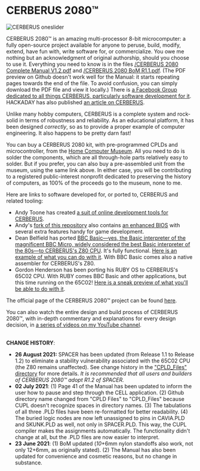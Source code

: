 # CERBERUS 2080™

![CERBERUS oneslider](https://user-images.githubusercontent.com/69539226/116828792-43c4fe00-aba1-11eb-82e9-53359ee5c066.png)

CERBERUS 2080™ is an amazing multi-processor 8-bit microcomputer: a fully open-source project available for anyone to peruse, build, modify, extend, have fun with, write software for, or commercialize. You owe me nothing but an acknowledgment of original authorship, should you choose to use it.
Everything you need to know is in the files <a href="https://github.com/TheByteAttic/CERBERUS2080/blob/main/CERBERUS%202080%20Complete%20Manual%20V1.2.pdf">/CERBERUS 2080 Complete Manual V1.2.pdf</a> and <a href="https://github.com/TheByteAttic/CERBERUS2080/blob/main/CERBERUS%202080%20BoM%20R1.1.pdf">/CERBERUS 2080 BoM R1.1.pdf</a>. (The PDF preview on Github doesn't work well for the Manual: it starts repeating pages towards the end of the file. To avoid confusion, you can simply download the PDF file and view it locally.) There is <a href="https://www.facebook.com/groups/cerberus2080">a Facebook Group dedicated to all things CERBERUS, particularly software development for it</a>. HACKADAY has also published <a href="https://hackaday.com/2021/06/08/cerberus-2080-three-headed-retro-computing-project/">an article on CERBERUS</a>.

Unlike many hobby computers, CERBERUS is a complete system and rock-solid in terms of robustness and reliability. As an educational platform, it has been designed <i>correctly</i>, so as to provide a proper example of computer engineering. It also happens to be pretty darn fast!

You can buy a CERBERUS 2080 kit, with pre-programmed CPLDs and microcontroller, from the <a href="https://www.homecomputermuseum.nl/en/winkel/producten/#!/Cerberus-2080/p/377348409/">Home Computer Museum</a>. All you need to do is solder the components, which are all through-hole parts relatively easy to solder. But if you prefer, you can also buy a pre-assembled unit from the museum, using the same link above. In either case, you will be contributing to a registered public-interest nonprofit dedicated to preserving the history of computers, as 100% of the proceeds go to the museum, none to me.

Here are links to software developed for, or ported to, CERBERUS and related tooling:
<ul>
  <li>Andy Toone has created <a href="https://feertech.com/legion/cerberus.html">a suit of online development tools for CERBERUS</a>.</li>
  <li>Andy's <a href="https://github.com/atoone/CERBERUS2080">fork of this repository</a> also contains <a href="https://github.com/atoone/CERBERUS2080/tree/main/CAT">an enhanced BIOS</a> with several extra features handy for game development.</li>
  <li>Dean Belfield has ported <a href="https://github.com/breakintoprogram/cerberus-bbc-basic">BBC Basic—yes, the Basic interpreter of the magnificent BBC Micro, widely considered the best Basic interpreter of the 80s—to CERBERUS's Z80 CPU</a>. It's fully functional. <a href="https://twitter.com/BreakIntoProg/status/1425071012656435206">Here is an example of what you can do with it</a>. With BBC Basic comes also a native assembler for CERBERUS's Z80.</li>
  <li>Gordon Henderson has been porting his RUBY OS to CERBERUS's 65C02 CPU. With RUBY comes BBC Basic and other applications, but this time running on the 65C02! <a href="https://youtu.be/UjTiY4Wek9s">Here is a sneak preview of what you'll be able to do with it</a>.</li>
</ul>

The official page of the CERBERUS 2080™ project can be found <a href="https://www.thebyteattic.com/p/cerberus-2080.html?view=magazine">here</a>.

You can also watch the entire design and build process of CERBERUS 2080™, with in-depth commentary and explanations for every design decision, in <a href="https://www.youtube.com/watch?v=1ASspLiE39g&list=PLDf2uklC__d2DAXmF9XuOq_-uNc2M9ITd&ab_channel=TheByteAttic">a series of videos on my YouTube channel</a>.
<p><br>
<b>CHANGE HISTORY</b>:
<ul>
  <li><b>26 August 2021:</b> SPACER has been updated (from Release 1.1 to Release 1.2) to eliminate a stability vulnerability associated with the 65C02 CPU (the Z80 remains unaffected). See change history in the <a href="https://github.com/TheByteAttic/CERBERUS2080/tree/main/CPLD_files">"CPLD_Files" directory</a> for more details. <i>It is recommended that all users and builders of CERBERUS 2080™ adopt R1.2 of SPACER.</i></li>
  <li><b>02 July 2021</b>: (1) Page 41 of the Manual has been updated to inform the user how to pause and step through the CELL application. (2) Github directory name changed from "CPLD Files" to "CPLD_Files" because CUPL doesn't recognize spaces in directory names. (3) The tabulations of all three .PLD files have been re-formatted for better readability. (4) The buried logic nodes are now left unassigned to pins in CAVIA.PLD and SKUNK.PLD as well, not only in SPACER.PLD. This way, the CUPL compiler makes the assignments automatically. The functionality didn't change at all, but the .PLD files are now easier to interpret.</li>
  <li><b>23 June 2021</b>: (1) BoM updated (<i>10</i>+6mm nylon standoffs also work, not only 12+6mm, as originally stated). (2) The Manual has also been updated for convenience and cosmetic reasons, but no change in substance.</li>
</ul>

